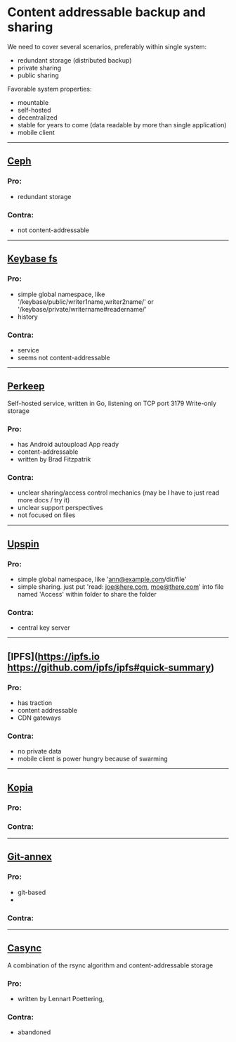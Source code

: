 # Content addressable backup and sharing
We need to cover several scenarios, preferably within single system:
- redundant storage (distributed backup)
- private sharing
- public sharing

Favorable system properties:
- mountable
- self-hosted
- decentralized
- stable for years to come (data readable by more than single application)
- mobile client

---
## [Ceph](https://ceph.com)
### Pro:
- redundant storage
### Contra:
- not content-addressable
---
## [Keybase fs](https://book.keybase.io/docs/files/details) 
### Pro:
- simple global namespace, like '/keybase/public/writer1name,writer2name/' or '/keybase/private/writername#readername/'
- history
### Contra:
- service
- seems not content-addressable
---
## [Perkeep](https://perkeep.org/)
Self-hosted service, written in Go, listening on TCP port 3179
Write-only storage
### Pro:
- has Android autoupload App ready
- content-addressable
- written by Brad Fitzpatrik
### Contra:
- unclear sharing/access control mechanics (may be I have to just read more docs / try it)
- unclear support perspectives
- not focused on files
---
## [Upspin](https://upspin.io/)
### Pro:
- simple global namespace, like 'ann@example.com/dir/file'
- simple sharing. just put 'read: joe@here.com, moe@there.com' into file named 'Access' within folder to share the folder
### Contra:
- central key server
---
## [IPFS](https://ipfs.io https://github.com/ipfs/ipfs#quick-summary)
### Pro:
- has traction
- content addressable
- CDN gateways
### Contra:
- no private data
- mobile client is power hungry because of swarming
---
## [Kopia](https://kopia.io)
### Pro:
### Contra:
---
## [Git-annex](https://git-annex.branchable.com)
### Pro:
- git-based
- 
### Contra:
---
## [Casync](https://github.com/systemd/casync)
A combination of the rsync algorithm and content-addressable storage
### Pro:
- written by Lennart Poettering,
### Contra:
- abandoned
